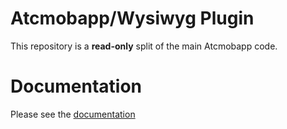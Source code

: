 # Atcmobapp/Wysiwyg Plugin

This repository is a **read-only** split of the main Atcmobapp code.

# Documentation

Please see the [documentation](http://docs.metroeconomics.com/3.0)
